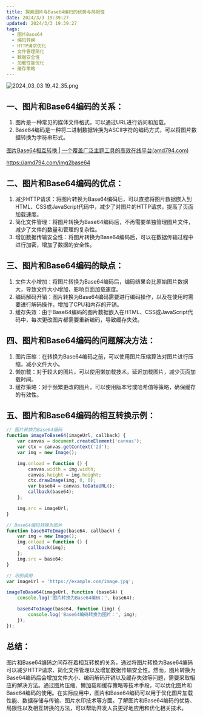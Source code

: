 ```yaml
---
title: 探索图片与Base64编码的优势与局限性
date: 2024/3/3 19:39:27
updated: 2024/3/3 19:39:27
tags:
  - 图片Base64
  - 编码转换
  - HTTP请求优化
  - 文件管理简化
  - 数据安全性
  - 加载性能优化
  - 缓存策略
---
```



<img src="https://static.cmdragon.cn/blog/images/2024_03_03 19_42_35.png@blog" title="2024_03_03 19_42_35.png" alt="2024_03_03 19_42_35.png"/>

## 一、图片和Base64编码的关系：

1. 图片是一种常见的媒体文件格式，可以通过URL进行访问和加载。
2. Base64编码是一种将二进制数据转换为ASCII字符的编码方式，可以将图片数据转换为字符串形式。

[图片Base64相互转换 | 一个覆盖广泛主题工具的高效在线平台(amd794.com)](https://amd794.com/img2base64)

https://amd794.com/img2base64

## 二、图片和Base64编码的优点：

1. 减少HTTP请求：将图片转换为Base64编码后，可以直接将图片数据嵌入到HTML、CSS或JavaScript代码中，减少了对图片的HTTP请求，提高了页面加载速度。
2. 简化文件管理：将图片转换为Base64编码后，不再需要单独管理图片文件，减少了文件的数量和管理的复杂性。
3. 增加数据传输安全性：将图片转换为Base64编码后，可以在数据传输过程中进行加密，增加了数据的安全性。

## 三、图片和Base64编码的缺点：

1. 文件大小增加：将图片转换为Base64编码后，编码结果会比原始图片数据大，导致文件大小增加，影响页面加载速度。
2. 编码解码开销：图片转换为Base64编码需要进行编码操作，以及在使用时需要进行解码操作，增加了CPU和内存的开销。
3. 缓存失效：由于Base64编码的图片数据嵌入在HTML、CSS或JavaScript代码中，每次更改图片都需要重新编码，导致缓存失效。

## 四、图片和Base64编码的问题解决方法：

1. 图片压缩：在转换为Base64编码之前，可以使用图片压缩算法对图片进行压缩，减小文件大小。
2. 懒加载：对于较大的图片，可以使用懒加载技术，延迟加载图片，减少页面加载时间。
3. 缓存策略：对于频繁更改的图片，可以使用版本号或哈希值等策略，确保缓存的有效性。

## 五、图片和Base64编码的相互转换示例：

```javascript
// 图片转换为Base64编码
function imageToBase64(imageUrl, callback) {
    var canvas = document.createElement('canvas');
    var ctx = canvas.getContext('2d');
    var img = new Image();

    img.onload = function () {
        canvas.width = img.width;
        canvas.height = img.height;
        ctx.drawImage(img, 0, 0);
        var base64 = canvas.toDataURL();
        callback(base64);
    };

    img.src = imageUrl;
}

// Base64编码转换为图片
function base64ToImage(base64, callback) {
    var img = new Image();
    img.onload = function () {
        callback(img);
    };
    img.src = base64;
}

// 示例调用
var imageUrl = 'https://example.com/image.jpg';

imageToBase64(imageUrl, function (base64) {
    console.log('图片转换为Base64编码：', base64);

    base64ToImage(base64, function (img) {
        console.log('Base64编码转换为图片：', img);
    });
});
```

## 总结：

图片和Base64编码之间存在着相互转换的关系，通过将图片转换为Base64编码可以减少HTTP请求、简化文件管理以及增加数据传输安全性。然而，图片转换为Base64编码后会增加文件大小、编码解码开销以及缓存失效等问题，需要采取相应的解决方法。通过图片压缩、懒加载和缓存策略等技术手段，可以优化图片和Base64编码的使用。在实际应用中，图片和Base64编码可以用于优化图片加载性能、数据存储与传输、图片水印技术等方面。了解图片和Base64编码的优势、局限性以及相互转换的方法，可以帮助开发人员更好地应用和优化相关技术。
